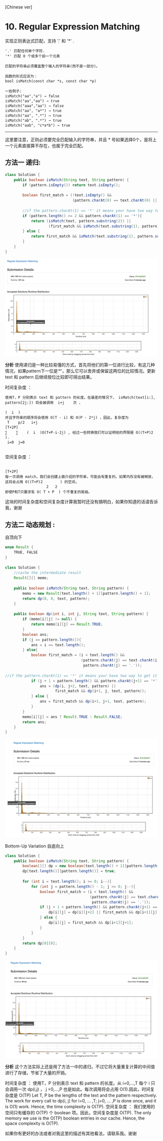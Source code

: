 [Chinese ver]
# 10. Regular Expression Matching

实现正则表达式匹配，支持 '.' 和 '\*' .

```
'.' 匹配任何单个字符.
'*' 匹配 0 个或多个前一个元素

匹配的字符串必须覆盖整个输入的字符串(而不是一部分)。

函数的形式应该为：
bool isMatch(const char *s, const char *p)

一些例子:
isMatch("aa","a") → false
isMatch("aa","aa") → true
isMatch("aaa","aa") → false
isMatch("aa", "a*") → true
isMatch("aa", ".*") → true
isMatch("ab", ".*") → true
isMatch("aab", "c*a*b") → true
```

---

这里要注意，正则必须要完全匹配输入的字符串，并且 * 号如果选择0个，是将上一个元素直接算不存在，也属于完全匹配。


## 方法一 递归:

```java
class Solution {
    public boolean isMatch(String text, String pattern) {
        if (pattern.isEmpty()) return text.isEmpty();

        boolean first_match = (!text.isEmpty() &&
                               (pattern.charAt(0) == text.charAt(0) || pattern.charAt(0) == '.'));

        //if the pattern.charAt(1) == '*' it means your have two way to get it right , you can keep the '*' and it's preceding element or you can discard they and check the rest of them.
        if (pattern.length() >= 2 && pattern.charAt(1) == '*'){
            return (isMatch(text, pattern.substring(2)) ||
                    (first_match && isMatch(text.substring(1), pattern)));
        } else {
            return first_match && isMatch(text.substring(1), pattern.substring(1));
        }
    }
}
```

![效率](https://github.com/LeonChen1024/LeetCodeRecord/blob/master/10.%20Regular%20Expression%20Matching/Images/RecursionResult.png?raw=true)

**分析**
使用递归是一种比较易懂的方式，首先将他们的第一位进行比较，有这几种情况，如果pattern下一位是‘\*’，那么它可以舍弃或保留这两位的比较情况。更新text 和 pattern 后继续按位比较即可得出结果。

时间复杂度 ：
```
使用T，P 分别表示 text 和 pattern 的长度。在最差的情况下， isMatch(text[i:], pattern[2j:]) 将会被调用  i+j    次 ，
                                                                                          (  i  )
并且字符串的顺序将会使用 O(T - i) 和 O(P - 2*j) ，因此，复杂度为                    
 T    p/2   i+j                                                      [T+2P]
∑    ∑    (  i  )O(T+P-i-2j) , 经过一些转换我们可以证明他的界限是 O((T+P)2        ).
 i=0  j=0


```

空间复杂度 ：
```
                                                                                       [T+2P]
每一次调用 match，我们会创建上面介绍的字符串，可能会有重复的。如果内存没有被释放，这将会占用 O((T+P)2        ) 的空间，
                   2   2
即使P和T只要求有 O( T + P  ) 个不重复的尾缀。

```

这块的时间复杂度和空间复杂度计算我暂时还没有搞明白，如果你知道的话请告诉我，谢谢


## 方法二 动态规划 :


自顶向下
``` java
enum Result {
    TRUE, FALSE
}

class Solution {
    //cache the intermediate result  
    Result[][] memo;

    public boolean isMatch(String text, String pattern) {
        memo = new Result[text.length() + 1][pattern.length() + 1];
        return dp(0, 0, text, pattern);
    }

    public boolean dp(int i, int j, String text, String pattern) {
        if (memo[i][j] != null) {
            return memo[i][j] == Result.TRUE;
        }
        boolean ans;
        if (j == pattern.length()){
            ans = i == text.length();
        } else{
            boolean first_match = (i < text.length() &&
                                   (pattern.charAt(j) == text.charAt(i) ||
                                    pattern.charAt(j) == '.'));

//if the pattern.charAt(1) == '*' it means your have two way to get it right , you can keep the '*' and it's preceding element or you can discard they and check the rest of them.
            if (j + 1 < pattern.length() && pattern.charAt(j+1) == '*'){
                ans = (dp(i, j+2, text, pattern) ||
                       first_match && dp(i+1, j, text, pattern));
            } else {
                ans = first_match && dp(i+1, j+1, text, pattern);
            }
        }
        memo[i][j] = ans ? Result.TRUE : Result.FALSE;
        return ans;
    }
}
```

![效率](https://github.com/LeonChen1024/LeetCodeRecord/blob/master/10.%20Regular%20Expression%20Matching/Images/TopDownResult.png?raw=true)



Bottom-Up Variation
自底向上
``` java
class Solution {
    public boolean isMatch(String text, String pattern) {
        boolean[][] dp = new boolean[text.length() + 1][pattern.length() + 1];
        dp[text.length()][pattern.length()] = true;

        for (int i = text.length(); i >= 0; i--){
            for (int j = pattern.length() - 1; j >= 0; j--){
                boolean first_match = (i < text.length() &&
                                       (pattern.charAt(j) == text.charAt(i) ||
                                        pattern.charAt(j) == '.'));
                if (j + 1 < pattern.length() && pattern.charAt(j+1) == '*'){
                    dp[i][j] = dp[i][j+2] || first_match && dp[i+1][j];
                } else {
                    dp[i][j] = first_match && dp[i+1][j+1];
                }
            }
        }
        return dp[0][0];
    }
}
```

![效率](https://github.com/LeonChen1024/LeetCodeRecord/blob/master/10.%20Regular%20Expression%20Matching/Images/BottomUpResult.png?raw=true)



**分析**
这个方法实际上还是用了方法一中的递归，不过它将大量重复计算的中间值进行了存储，节省了大量的开销。

时间复杂度 ： 使用T，P 分别表示 text 和 pattern 的长度。从 i=0,...,T 每个 i 只会调用一次 dp(i,j) ， j =0,...,P 也是如此。每次调用将会占用 O(1).因此，时间复杂度是 O(TP)
Let T, P be the lengths of the text and the pattern respectively. The work for every call to dp(i, j) for i=0, ... ,T; j=0, ... ,P is done once, and it is O(1) work. Hence, the time complexity is O(TP).
空间复杂度 ： 我们使用的空间只有缓存的 O(TP) 个 boolean 项。因此，空间复杂度是 O(TP).
 The only memory we use is the O(TP) boolean entries in our cache. Hence, the space complexity is O(TP).


如果你有更好的办法或者对我这里的描述有其他看法，请联系我。谢谢
